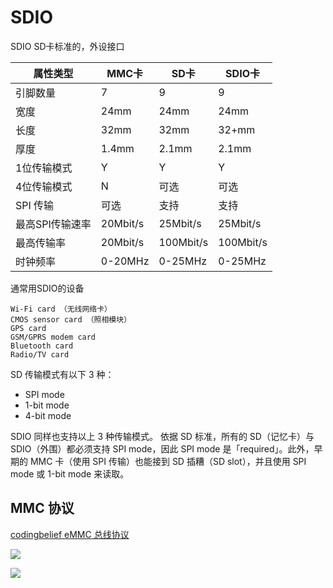 SDIO
=====

SDIO SD卡标准的，外设接口


|  属性类型   | MMC卡  | SD卡 | SDIO卡 |
|  ----  | ----  | --- | --- |
| 引脚数量  | 7 | 9  | 9 |
| 宽度  | 24mm | 24mm | 24mm |
| 长度  | 32mm | 32mm | 32+mm |
| 厚度  | 1.4mm | 2.1mm | 2.1mm |
| 1位传输模式 | Y | Y | Y |
| 4位传输模式 | N | 可选 | 可选 |
| SPI 传输 | 可选 | 支持 | 支持 |
| 最高SPI传输速率 | 20Mbit/s | 25Mbit/s | 25Mbit/s |
| 最高传输率 | 20Mbit/s | 100Mbit/s | 100Mbit/s |
| 时钟频率 | 0-20MHz | 0-25MHz | 0-25MHz |

通常用SDIO的设备		
	
	Wi-Fi card （无线网络卡）
	CMOS sensor card （照相模块）
	GPS card
	GSM/GPRS modem card
	Bluetooth card
	Radio/TV card

SD 传输模式有以下 3 种：

- SPI mode
- 1-bit mode 
- 4-bit mode

SDIO 同样也支持以上 3 种传输模式。
依据 SD 标准，所有的 SD（记忆卡）与 SDIO（外围）都必须支持 SPI mode，因此 SPI mode 是「required」。此外，早期的 MMC 卡（使用 SPI 传输）也能接到 SD 插糟（SD slot），并且使用 SPI mode 或 1-bit mode 来读取。




MMC 协议
------

[codingbelief eMMC 总线协议](https://linux.codingbelief.com/zh/storage/flash_memory/emmc/emmc_bus_protocol.html)

![](multi_block_read.png)

![](multi_block_write.png)











